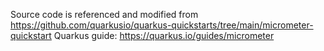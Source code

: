 Source code is referenced and modified from https://github.com/quarkusio/quarkus-quickstarts/tree/main/micrometer-quickstart
Quarkus guide: https://quarkus.io/guides/micrometer
